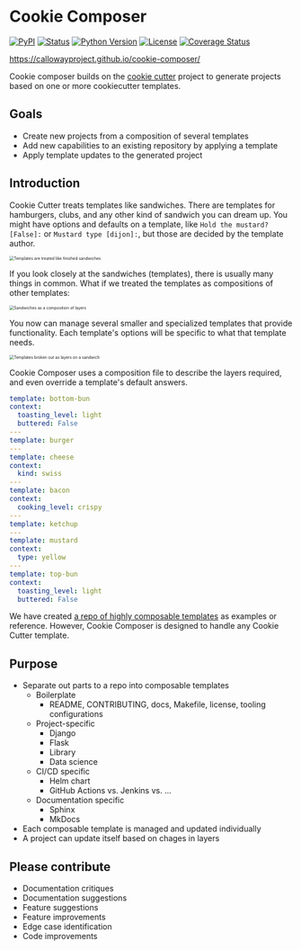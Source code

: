 # Cookie Composer

<!-- start-badges -->

[![PyPI](https://img.shields.io/pypi/v/cookie-composer)][pypi_]
[![Status](https://img.shields.io/pypi/status/cookie-composer)][status]
[![Python Version](https://img.shields.io/pypi/pyversions/cookie-composer)][python version]
[![License](https://img.shields.io/pypi/l/cookie-composer)][license]
[![Coverage Status](https://coveralls.io/repos/github/callowayproject/cookie-composer/badge.svg?branch=master)](https://coveralls.io/github/callowayproject/cookie-composer?branch=master)

[pypi_]: https://pypi.org/project/cookie-composer/
[status]: https://pypi.org/project/cookie-composer/
[python version]: https://pypi.org/project/cookie-composer
[license]: https://github.com/{{cookiecutter.github_user}}/cookie-composer/blob/main/LICENSE
https://callowayproject.github.io/cookie-composer/

<!-- end-badges -->

Cookie composer builds on the [cookie cutter](https://github.com/cookiecutter/cookiecutter) project to generate projects based on one or more cookiecutter templates.

## Goals

- Create new projects from a composition of several templates
- Add new capabilities to an existing repository by applying a template
- Apply template updates to the generated project

## Introduction

Cookie Cutter treats templates like sandwiches. There are templates for hamburgers, clubs, and any other kind of sandwich you can dream up. You might have options and defaults on a template, like `Hold the mustard?[False]:` or `Mustard type [dijon]:`, but those are decided by the template author. 


<img src="https://raw.githubusercontent.com/coordt/cookie-composer/master/docsrc/_static/img/sandwiches.png" alt="Templates are treated like finished sandwiches" style="zoom:50%;" />

If you look closely at the sandwiches (templates), there is usually many things in common. What if we treated the templates as compositions of other templates:

<img src="https://raw.githubusercontent.com/coordt/cookie-composer/master/docsrc/_static/img/compositions.png" alt="Sandwiches as a composition of layers" style="zoom:50%;" />

You now can manage several smaller and specialized templates that provide functionality. Each template's options will be specific to what that template needs.

<img src="https://raw.githubusercontent.com/coordt/cookie-composer/master/docsrc/_static/img/layers.png" alt="Templates broken out as layers on a sandwich" style="zoom:50%;" />

Cookie Composer uses a composition file to describe the layers required, and even override a template's default answers.

```yaml
template: bottom-bun
context:
  toasting_level: light
  buttered: False
---
template: burger
---
template: cheese
context:
  kind: swiss
---
template: bacon
context:
  cooking_level: crispy
---
template: ketchup
---
template: mustard
context:
  type: yellow
---
template: top-bun
context:
  toasting_level: light
  buttered: False
```

We have created [a repo of highly composable templates](https://github.com/coordt/cookiecomposer-templates) as examples or reference. However, Cookie Composer is designed to handle any Cookie Cutter template.

## Purpose

- Separate out parts to a repo into composable templates
  - Boilerplate
    - README, CONTRIBUTING, docs, Makefile, license, tooling configurations
  - Project-specific
    - Django
    - Flask
    - Library
    - Data science
  - CI/CD specific
    - Helm chart
    - GitHub Actions vs. Jenkins vs. ...
  - Documentation specific
    - Sphinx
    - MkDocs
- Each composable template is managed and updated individually
- A project can update itself based on chages in layers


## Please contribute

- Documentation critiques
- Documentation suggestions
- Feature suggestions
- Feature improvements
- Edge case identification
- Code improvements
